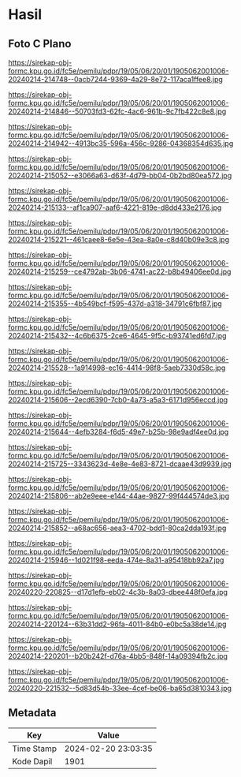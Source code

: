 # Hasil

## Foto C Plano

https://sirekap-obj-formc.kpu.go.id/fc5e/pemilu/pdpr/19/05/06/20/01/1905062001006-20240214-214748--0acb7244-9369-4a29-8e72-117aca1ffee8.jpg

https://sirekap-obj-formc.kpu.go.id/fc5e/pemilu/pdpr/19/05/06/20/01/1905062001006-20240214-214846--50703fd3-62fc-4ac6-961b-9c7fb422c8e8.jpg

https://sirekap-obj-formc.kpu.go.id/fc5e/pemilu/pdpr/19/05/06/20/01/1905062001006-20240214-214942--4913bc35-596a-456c-9286-04368354d635.jpg

https://sirekap-obj-formc.kpu.go.id/fc5e/pemilu/pdpr/19/05/06/20/01/1905062001006-20240214-215052--e3066a63-d63f-4d79-bb04-0b2bd80ea572.jpg

https://sirekap-obj-formc.kpu.go.id/fc5e/pemilu/pdpr/19/05/06/20/01/1905062001006-20240214-215133--af1ca907-aaf6-4221-819e-d8dd433e2176.jpg

https://sirekap-obj-formc.kpu.go.id/fc5e/pemilu/pdpr/19/05/06/20/01/1905062001006-20240214-215221--461caee8-6e5e-43ea-8a0e-c8d40b09e3c8.jpg

https://sirekap-obj-formc.kpu.go.id/fc5e/pemilu/pdpr/19/05/06/20/01/1905062001006-20240214-215259--ce4792ab-3b06-4741-ac22-b8b49406ee0d.jpg

https://sirekap-obj-formc.kpu.go.id/fc5e/pemilu/pdpr/19/05/06/20/01/1905062001006-20240214-215355--4b549bcf-f595-437d-a318-34791c6fbf87.jpg

https://sirekap-obj-formc.kpu.go.id/fc5e/pemilu/pdpr/19/05/06/20/01/1905062001006-20240214-215432--4c6b6375-2ce6-4645-9f5c-b93741ed6fd7.jpg

https://sirekap-obj-formc.kpu.go.id/fc5e/pemilu/pdpr/19/05/06/20/01/1905062001006-20240214-215528--1a914998-ec16-4414-98f8-5aeb7330d58c.jpg

https://sirekap-obj-formc.kpu.go.id/fc5e/pemilu/pdpr/19/05/06/20/01/1905062001006-20240214-215606--2ecd6390-7cb0-4a73-a5a3-6171d956eccd.jpg

https://sirekap-obj-formc.kpu.go.id/fc5e/pemilu/pdpr/19/05/06/20/01/1905062001006-20240214-215644--4efb3284-f6d5-49e7-b25b-98e9adf4ee0d.jpg

https://sirekap-obj-formc.kpu.go.id/fc5e/pemilu/pdpr/19/05/06/20/01/1905062001006-20240214-215725--3343623d-4e8e-4e83-8721-dcaae43d9939.jpg

https://sirekap-obj-formc.kpu.go.id/fc5e/pemilu/pdpr/19/05/06/20/01/1905062001006-20240214-215806--ab2e9eee-e144-44ae-9827-99f444574de3.jpg

https://sirekap-obj-formc.kpu.go.id/fc5e/pemilu/pdpr/19/05/06/20/01/1905062001006-20240214-215852--a68ac656-aea3-4702-bdd1-80ca2dda193f.jpg

https://sirekap-obj-formc.kpu.go.id/fc5e/pemilu/pdpr/19/05/06/20/01/1905062001006-20240214-215946--1d021f98-eeda-474e-8a31-a95418bb92a7.jpg

https://sirekap-obj-formc.kpu.go.id/fc5e/pemilu/pdpr/19/05/06/20/01/1905062001006-20240220-220825--d17d1efb-eb02-4c3b-8a03-dbee448f0efa.jpg

https://sirekap-obj-formc.kpu.go.id/fc5e/pemilu/pdpr/19/05/06/20/01/1905062001006-20240214-220124--63b31dd2-96fa-4011-84b0-e0bc5a38de14.jpg

https://sirekap-obj-formc.kpu.go.id/fc5e/pemilu/pdpr/19/05/06/20/01/1905062001006-20240214-220201--b20b242f-d76a-4bb5-848f-14a09394fb2c.jpg

https://sirekap-obj-formc.kpu.go.id/fc5e/pemilu/pdpr/19/05/06/20/01/1905062001006-20240220-221532--5d83d54b-33ee-4cef-be06-ba65d3810343.jpg


## Metadata

| Key        | Value               |
| ---------- | ------------------- |
| Time Stamp | 2024-02-20 23:03:35 |
| Kode Dapil | 1901                |



